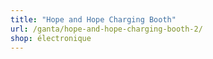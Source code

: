 ```yaml
---
title: "Hope and Hope Charging Booth"
url: /ganta/hope-and-hope-charging-booth-2/
shop: électronique
---
```

